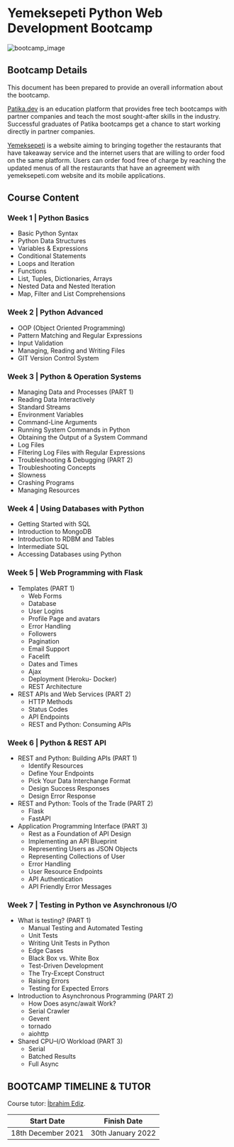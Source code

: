 # Yemeksepeti Python Web Development Bootcamp

![bootcamp_image](https://uploads-ssl.webflow.com/6097e0eca1e875de53031ff6/61838fe9e1ba4058be3d175d_yemeksepeti%20tw.png)


## Bootcamp Details
This document has been prepared to provide an overall information about the bootcamp.

[Patika.dev](https://www.patika.dev/) is an education platform that provides free tech bootcamps with partner companies and teach the most sought-after skills in the industry. Successful graduates of Patika bootcamps get a chance to start working directly in partner companies.

[Yemeksepeti](https://www.yemeksepeti.com/) is a website aiming to bringing together the restaurants that have takeaway service and the internet users that are willing to order food on the same platform. Users can order food free of charge by reaching the updated menus of all the restaurants that have an agreement with yemeksepeti.com website and its mobile applications.

## Course Content

### Week 1 | Python Basics

- Basic Python Syntax
- Python Data Structures
- Variables & Expressions
- Conditional Statements
- Loops and Iteration
- Functions
- List, Tuples, Dictionaries, Arrays
- Nested Data and Nested Iteration
- Map, Filter and List Comprehensions

### Week 2 | Python Advanced

- OOP (Object Oriented Programming)
- Pattern Matching and Regular Expressions
- Input Validation
- Managing, Reading and Writing Files
- GIT Version Control System

### Week 3 | Python & Operation Systems

- Managing Data and Processes (PART 1)
- Reading Data Interactively
- Standard Streams
- Environment Variables
- Command-Line Arguments
- Running System Commands in Python
- Obtaining the Output of a System Command
- Log Files
- Filtering Log Files with Regular Expressions
- Troubleshooting & Debugging (PART 2)
- Troubleshooting Concepts
- Slowness
- Crashing Programs
- Managing Resources

### Week 4 | Using Databases with Python

- Getting Started with SQL
- Introduction to MongoDB 
- Introduction to RDBM and Tables
- Intermediate SQL
- Accessing Databases using Python 

### Week 5 | Web Programming with Flask

- Templates (PART 1)
    - Web Forms 
    - Database
    - User Logins
    - Profile Page and avatars
    - Error Handling
    - Followers
    - Pagination
    - Email Support
    - Facelift
    - Dates and Times
    - Ajax
    - Deployment (Heroku- Docker) 
    - REST Architecture
- REST APIs and Web Services (PART 2)
    - HTTP Methods
    - Status Codes
    - API Endpoints
    - REST and Python: Consuming APIs

### Week 6 | Python  & REST API  

- REST and Python: Building APIs (PART 1)
    - Identify Resources
    - Define Your Endpoints
    - Pick Your Data Interchange Format
    - Design Success Responses
    - Design Error Response
- REST and Python: Tools of the Trade (PART 2)
    - Flask
    - FastAPI
- Application Programming Interface (PART 3)
    - Rest as a Foundation of API Design
    - Implementing an API Blueprint
    - Representing Users as JSON Objects
    - Representing Collections of User
    - Error Handling
    - User Resource Endpoints
    - API Authentication
    - API Friendly Error Messages

### Week 7 | Testing in Python ve Asynchronous I/O

- What is testing? (PART 1)
    - Manual Testing and Automated Testing
    - Unit Tests
    - Writing Unit Tests in Python
    - Edge Cases
    - Black Box vs. White Box
    - Test-Driven Development
    - The Try-Except Construct
    - Raising Errors
    - Testing for Expected Errors
- Introduction to Asynchronous Programming  (PART 2)
    - How Does async/await Work? 
    - Serial Crawler 
    - Gevent
    - tornado 
    - aiohttp
- Shared CPU–I/O Workload  (PART 3)
    - Serial 
    - Batched Results 
    - Full Async 


## BOOTCAMP TIMELINE & TUTOR

Course tutor: [İbrahim Ediz](https://github.com/ibrahimediz).

| Start Date         | Finish Date       |
|--------------------|-------------------|
| 18th December 2021 | 30th January 2022 |


